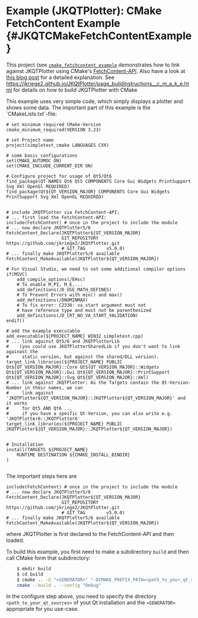 # Example (JKQTPlotter): CMake FetchContent Example                                       {#JKQTCMakeFetchContentExample}



This project (see [`cmake_fetchcontent_example`](https://github.com/jkriege2/JKQtPlotter/tree/master/examples/cmake_fetchcontent_example) demonstrates how to link against JKQTPlotter using CMake's [FetchContent-API](https://cmake.org/cmake/help/latest/module/FetchContent.html). Also have a look at [this blog post](https://www.foonathan.net/2022/06/cmake-fetchcontent/) for a detailed explanation. See https://jkriege2.github.io/JKQtPlotter/page_buildinstructions__c_m_a_k_e.html for details on how to build JKQTPlotter with CMake

This example uses very simple code, which simply displays a plotter and shows some data. The important part of this example is the ´CMakeLists.txt`-file:
```
# set minimum required CMake-Version
cmake_minimum_required(VERSION 3.23)

# set Project name
project(simpletest_cmake LANGUAGES CXX)

# some basic configurations
set(CMAKE_AUTOMOC ON)
set(CMAKE_INCLUDE_CURRENT_DIR ON)

# Configure project for usage of Qt5/Qt6
find_package(QT NAMES Qt6 Qt5 COMPONENTS Core Gui Widgets PrintSupport Svg Xml OpenGl REQUIRED)
find_package(Qt${QT_VERSION_MAJOR} COMPONENTS Core Gui Widgets PrintSupport Svg Xml OpenGL REQUIRED)


# include JKQTPlotter via FetchContent-API:
# ... first load the FetchContent-API:
include(FetchContent) # once in the project to include the module
# ... now declare JKQTPlotter5/6
FetchContent_Declare(JKQTPlotter${QT_VERSION_MAJOR}
                     GIT_REPOSITORY https://github.com/jkriege2/JKQtPlotter.git
                     # GIT_TAG        v5.0.0)
# ... finally make JKQTPlotter5/6 available
FetchContent_MakeAvailable(JKQTPlotter${QT_VERSION_MAJOR})

# For Visual Studio, we need to set some additional compiler options
if(MSVC)
    add_compile_options(/EHsc)
    # To enable M_PI, M_E,...
    add_definitions(/D_USE_MATH_DEFINES)
    # To Prevent Errors with min() and max()
    add_definitions(/DNOMINMAX)
    # To fix error: C2338: va_start argument must not
    # have reference type and must not be parenthesized
    add_definitions(/D_CRT_NO_VA_START_VALIDATION)
endif()

# add the example executable 
add_executable(${PROJECT_NAME} WIN32 simpletest.cpp)
# ... link against Qt5/6 and JKQTPlotterLib
#    (you could use JKQTPlotterSharedLib if you don't want to link againast the 
#     static version, but against the shared/DLL version).
target_link_libraries(${PROJECT_NAME} PUBLIC Qt${QT_VERSION_MAJOR}::Core Qt${QT_VERSION_MAJOR}::Widgets Qt${QT_VERSION_MAJOR}::Gui Qt${QT_VERSION_MAJOR}::PrintSupport Qt${QT_VERSION_MAJOR}::Svg Qt${QT_VERSION_MAJOR}::Xml)
# ... link against JKQTPlotter: As the Targets contain the Qt-Version-Number in their names, we can
#     link against 'JKQTPlotter${QT_VERSION_MAJOR}::JKQTPlotter${QT_VERSION_MAJOR}' and it works
#     for Qt5 AND Qt6 ...
#     if you have a speific Qt-Version, you can also write e.g. 'JKQTPlotter6::JKQTPlotter6'
target_link_libraries(${PROJECT_NAME} PUBLIC JKQTPlotter${QT_VERSION_MAJOR}::JKQTPlotter${QT_VERSION_MAJOR})


# Installation
install(TARGETS ${PROJECT_NAME}
    RUNTIME DESTINATION ${CMAKE_INSTALL_BINDIR}
)


```

The important steps here are
```
include(FetchContent) # once in the project to include the module
# ... now declare JKQTPlotter5/6
FetchContent_Declare(JKQTPlotter${QT_VERSION_MAJOR}
                     GIT_REPOSITORY https://github.com/jkriege2/JKQtPlotter.git
                     # GIT_TAG        v5.0.0)
# ... finally make JKQTPlotter5/6 available
FetchContent_MakeAvailable(JKQTPlotter${QT_VERSION_MAJOR})
```

where JKQTPlotter is first declared to the FetchContent-API and then loaded.


To build this example, you first need to make a subdirectory `build` and then call CMake form that subdirectory:
```.sh
    $ mkdir build
    $ cd build
    $ cmake .. -G "<GENERATOR>" "-DCMAKE_PREFIX_PATH=<path_to_your_qt_sources>"
    cmake --build . --config "Debug"
```
In the configure step above, you need to specify the directory `<path_to_your_qt_sources>` of yout Qt installation and the `<GENERATOR>` appropriate for you use-case.
  
